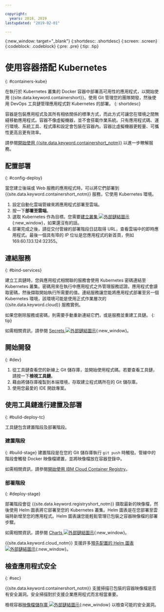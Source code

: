 ```yaml
---

copyright:
  years: 2018, 2019
lastupdated: "2019-02-01"

---
```

{:new_window: target="_blank"}
{:shortdesc: .shortdesc}
{:screen: .screen}
{:codeblock: .codeblock}
{:pre: .pre}
{:tip: .tip}

# 使用容器搭配 Kubernetes
{: #containers-kube}

在執行於 Kubernetes 叢集的 Docker 容器中部署高可用性的應用程式，以開始使用 {{site.data.keyword.containershort}}。使用 Git 管理您的團隊開發，然後使用 DevOps 工具鏈管理應用程式對 Kubernetes 的部署。
{: shortdesc}

容器是包裝應用程式及其所有相依關係的標準方式，而此方式可讓您在環境之間無縫移動應用程式。容器不像虛擬機器，並不會搭載作業系統。只有應用程式碼、運行環境、系統工具、程式庫和設定會包裝在容器內。容器比虛擬機器更輕量、可攜性更高且更有效率。


請參閱[開始使用 {{site.data.keyword.containershort_notm}}](/docs/containers/container_index.html#container_index) 以進一步瞭解服務。

## 配置部署
{: #config-deploy}

當您建立後端或 Web 服務的應用程式時，可以將它們部署到 {{site.data.keyword.containershort_notm}} 服務，它使用 Kubernetes 環境。

1. 設定自動化雲端管線來將應用程式部署至雲端。
2. 按一下**部署至雲端**。
3. 選取 Kubernetes 作為目標。您需要[建立叢集 ![外部鏈結圖示](../../icons/launch-glyph.svg "外部鏈結圖示")](https://{DomainName}/containers-kubernetes/catalog/cluster/create){:new_window}，如果還沒有的話。
4. 部署完成之後，請從交付管線的部署階段日誌取得 URL，查看雲端中的即時應用程式。最後一個具有埠的 IP 位址是您應用程式的新首頁，例如 169.60.133.124:32355。

## 連結服務
{: #bind-services}

建立工具鏈時，您與應用程式相關聯的服務會使用 Kubernetes 密碼連結至 Kubernetes 叢集。密碼用來在執行中應用程式之外管理服務認證。應用程式會讀取密碼，然後擷取開始執行所需要的值。連結服務讓您能將應用程式部署至另一個 Kubernetes 環境，該環境可能是使用正式作業層次的 {{site.data.keyword.cloud}} 服務實例。

如果您刪除服務或密碼，則需要手動重新連結它們，或是服務並重建工具鏈。
{: tip}

如需相關資訊，請參閱 [Secrets ![外部鏈結圖示](../../icons/launch-glyph.svg "外部鏈結圖示")](https://kubernetes.io/docs/concepts/configuration/secret/){:new_window}。

## 開始開發
{: #dev}

1. 從工具鏈查看您的新線上 Git 儲存庫，並開始使用程式碼。若要查看工具鏈，請按一下**檢視工具鏈**。
2. 藉由將儲存庫複製到本端環境，存取建立程式碼所在的 Git 儲存庫。
3. 使用您最愛的 IDE 開啟專案。

## 使用工具鏈進行建置及部署
{: #bulid-deploy-tc}

工具鏈包含建置階段及部署階段。

### 建置階段
{: #build-stage}
建置階段是在您的 Git 儲存庫執行 `git push` 時觸發。管線中的階段會觸發 Docker 映像檔建置，並將映像檔放在容器登錄中。

如需相關資訊，請參閱[開始使用 IBM Cloud Container Registry](/docs/services/Registry/index.html#index)。

### 部署階段
{: #deploy-stage}

部署階段會從 {{site.data.keyword.registryshort_notm}} 擷取最新的映像檔，然後使用 Helm 圖表將它部署至您的 Kubernetes 叢集。Helm 圖表是在您部署至雲端時新增至您的應用程式。Helm 圖表讓您能輕鬆管理已包裝之容器映像檔的部署步驟。

如需相關資訊，請參閱 [Charts ![外部鏈結圖示](../../icons/launch-glyph.svg "外部鏈結圖示")](https://docs.helm.sh/developing_charts/){:new_window}。

{{site.data.keyword.cloud_notm}} 支援許多[預先配置的 Helm 圖表 ![外部鏈結圖示](../../icons/launch-glyph.svg "外部鏈結圖示")](https://{DomainName}/containers-kubernetes/solutions/helm-charts){:new_window}。

## 檢查應用程式安全
{: #sec}

{{site.data.keyword.containershort_notm}} 支援掃描已包裝的容器映像檔是否有安全漏洞。安全掃描對於支援企業應用程式而言相當重要。

檢視容器[映像檔儲存庫 ![外部鏈結圖示](../../icons/launch-glyph.svg "外部鏈結圖示")](https://{DomainName}/containers-kubernetes/registry/private){:new_window} 以檢查可能的安全漏洞。
